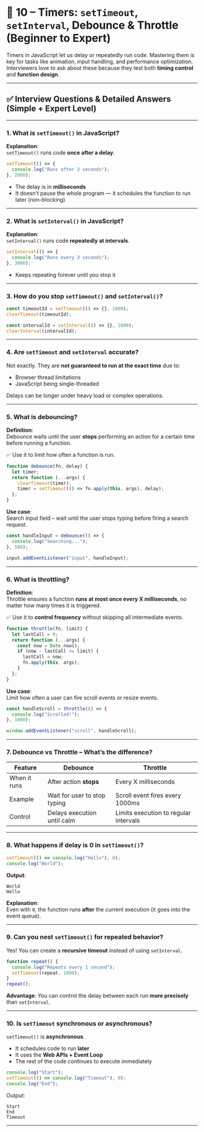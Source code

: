 
# 📘 10 – Timers: `setTimeout`, `setInterval`, Debounce & Throttle (Beginner to Expert)

Timers in JavaScript let us delay or repeatedly run code. Mastering them is key for tasks like animation, input handling, and performance optimization. Interviewers love to ask about these because they test both **timing control** and **function design**.

---

## ✅ Interview Questions & Detailed Answers (Simple + Expert Level)

---

### 1. What is `setTimeout()` in JavaScript?

**Explanation**:  
`setTimeout()` runs code **once after a delay**.

```js
setTimeout(() => {
  console.log("Runs after 2 seconds");
}, 2000);
```

- The delay is in **milliseconds**
- It doesn’t pause the whole program — it schedules the function to run later (non-blocking)

---

### 2. What is `setInterval()` in JavaScript?

**Explanation**:  
`setInterval()` runs code **repeatedly at intervals**.

```js
setInterval(() => {
  console.log("Runs every 3 seconds");
}, 3000);
```

- Keeps repeating forever until you stop it

---

### 3. How do you stop `setTimeout()` and `setInterval()`?

```js
const timeoutId = setTimeout(() => {}, 1000);
clearTimeout(timeoutId);

const intervalId = setInterval(() => {}, 1000);
clearInterval(intervalId);
```

---

### 4. Are `setTimeout` and `setInterval` accurate?

Not exactly. They are **not guaranteed to run at the exact time** due to:
- Browser thread limitations
- JavaScript being single-threaded

Delays can be longer under heavy load or complex operations.

---

### 5. What is **debouncing**?

**Definition**:  
Debounce waits until the user **stops** performing an action for a certain time before running a function.

✅ Use it to limit how often a function is run.

```js
function debounce(fn, delay) {
  let timer;
  return function (...args) {
    clearTimeout(timer);
    timer = setTimeout(() => fn.apply(this, args), delay);
  };
}
```

**Use case**:  
Search input field – wait until the user stops typing before firing a search request.

```js
const handleInput = debounce(() => {
  console.log("Searching...");
}, 500);

input.addEventListener("input", handleInput);
```

---

### 6. What is **throttling**?

**Definition**:  
Throttle ensures a function **runs at most once every X milliseconds**, no matter how many times it is triggered.

✅ Use it to **control frequency** without skipping all intermediate events.

```js
function throttle(fn, limit) {
  let lastCall = 0;
  return function (...args) {
    const now = Date.now();
    if (now - lastCall >= limit) {
      lastCall = now;
      fn.apply(this, args);
    }
  };
}
```

**Use case**:  
Limit how often a user can fire scroll events or resize events.

```js
const handleScroll = throttle(() => {
  console.log("Scrolled!");
}, 1000);

window.addEventListener("scroll", handleScroll);
```

---

### 7. Debounce vs Throttle – What’s the difference?

| Feature     | Debounce                              | Throttle                              |
|-------------|----------------------------------------|----------------------------------------|
| When it runs| After action **stops**                 | Every X milliseconds                   |
| Example     | Wait for user to stop typing           | Scroll event fires every 1000ms        |
| Control     | Delays execution until calm            | Limits execution to regular intervals  |

---

### 8. What happens if delay is 0 in `setTimeout()`?

```js
setTimeout(() => console.log("Hello"), 0);
console.log("World");
```

**Output**:
```
World
Hello
```

**Explanation**:  
Even with `0`, the function runs **after** the current execution (it goes into the event queue).

---

### 9. Can you nest `setTimeout()` for repeated behavior?

Yes! You can create a **recursive timeout** instead of using `setInterval`.

```js
function repeat() {
  console.log("Repeats every 1 second");
  setTimeout(repeat, 1000);
}
repeat();
```

**Advantage**: You can control the delay between each run **more precisely** than `setInterval`.

---

### 10. Is `setTimeout` synchronous or asynchronous?

`setTimeout()` is **asynchronous**.

- It schedules code to run **later**
- It uses the **Web APIs + Event Loop**
- The rest of the code continues to execute immediately

```js
console.log("Start");
setTimeout(() => console.log("Timeout"), 0);
console.log("End");
```

Output:
```
Start
End
Timeout
```

---
